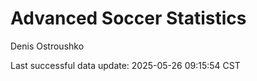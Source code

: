 # Advanced Soccer Statistics
Denis Ostroushko

<!-- gfm -->

Last successful data update: 2025-05-26 09:15:54 CST
